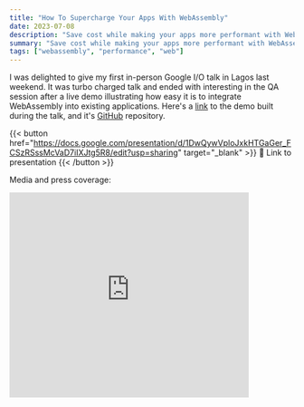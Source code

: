 ```yaml
---
title: "How To Supercharge Your Apps With WebAssembly"
date: 2023-07-08
description: "Save cost while making your apps more performant with WebAssembly"
summary: "Save cost while making your apps more performant with WebAssembly"
tags: ["webassembly", "performance", "web"]
---
```


I was delighted to give my first in-person Google I/O talk in Lagos last weekend. It was
turbo charged talk and ended with interesting in the QA session after a live
demo illustrating how easy it is to integrate WebAssembly into existing
applications. Here's a [link](https://wasm-fib-calculator.netlify.app/) to the demo built during the talk, and it's [GitHub](https://github.com/megaconfidence/wasm-fib-calculator)
repository.

{{< button href="https://docs.google.com/presentation/d/1DwQywVploJxkHTGaGer_FCSzRSssMcVaD7iIXJtg5R8/edit?usp=sharing" target="_blank" >}}
🔗 Link to presentation
{{< /button >}}

Media and press coverage:

<iframe src="https://www.linkedin.com/embed/feed/update/urn:li:share:7084074410176843776" allowfullscreen="" title="Embedded post" width="84%" height="362" frameborder="0"></iframe>

